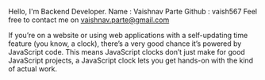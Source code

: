 Hello, I'm Backend Developer.
Name : Vaishnav Parte
Github : vaish567
Feel free to contact me on vaishnav.parte@gmail.com

If you’re on a website or using web applications with a self-updating time feature (you know, a clock), there’s a very good chance it’s powered by JavaScript code. This means JavaScript clocks don’t just make for good JavaScript projects, a JavaScript clock lets you get hands-on with the kind of actual work.